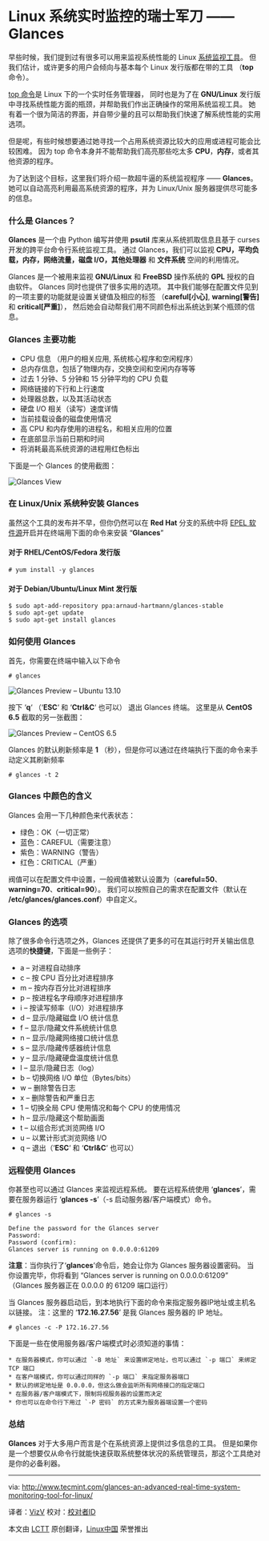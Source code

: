 Linux 系统实时监控的瑞士军刀 —— Glances
================================================================================
早些时候，我们提到过有很多可以用来监视系统性能的 Linux [系统监视工具][1]。
但我们估计，或许更多的用户会倾向与基本每个 Linux 发行版都在带的工具 （**top** 命令）。

[top 命令][2]是 Linux 下的一个实时任务管理器，
同时也是为了在 **GNU/Linux** 发行版中寻找系统性能方面的瓶颈，并帮助我们作出正确操作的常用系统监视工具。
她有着一个很为简洁的界面，并自带少量的且可以帮助我们快速了解系统性能的实用选项。

但是呢，有些时候想要通过她寻找一个占用系统资源比较大的应用或进程可能会比较困难。
因为 top 命令本身并不能帮助我们高亮那些吃太多 **CPU**，**内存**，或者其他资源的程序。

为了达到这个目标，这里我们将介绍一款超牛逼的系统监视程序 —— **Glances**。
她可以自动高亮利用最高系统资源的程序，并为 Linux/Unix 服务器提供尽可能多的信息。

### 什么是 Glances？ ###

**Glances** 是一个由 Python 编写并使用 **psutil** 库来从系统抓取信息且基于 curses 开发的跨平台命令行系统监视工具。
通过 Glances，我们可以监视 **CPU，平均负载，内存，网络流量，磁盘 I/O，其他处理器** 和 **文件系统** 空间的利用情况。

Glances 是一个被用来监视 **GNU/Linux** 和 **FreeBSD** 操作系统的 **GPL** 授权的自由软件。
Glances 同时也提供了很多实用的选项。
其中我们能够在配置文件见到的一项主要的功能就是设置关键值及相应的标签 （**careful[小心]**, **warning[警告]** 和 **critical[严重]**），
然后她会自动帮我们用不同颜色标出系统达到某个瓶颈的信息。

### Glances 主要功能 ###

- CPU 信息 （用户的相关应用, 系统核心程序和空闲程序）
- 总内存信息，包括了物理内存，交换空间和空闲内存等等
- 过去 1 分钟、5 分钟和 15 分钟平均的 CPU 负载
- 网络链接的下行和上行速度
- 处理器总数，以及其活动状态
- 硬盘 I/O 相关（读写）速度详情
- 当前挂载设备的磁盘使用情况
- 高 CPU 和内存使用的进程名，和相关应用的位置
- 在底部显示当前日期和时间
- 将消耗最高系统资源的进程用红色标出

下面是一个 Glances 的使用截图：

![Glances View](http://www.tecmint.com/wp-content/uploads/2014/02/Glances-Monitoring.jpeg)

### 在 Linux/Unix 系统种安装 Glances ###

虽然这个工具的发布并不早，但你仍然可以在 **Red Hat** 分支的系统中将 [EPEL 软件源][3]开启并在终端用下面的命令来安装 “**Glances**”

#### 对于 RHEL/CentOS/Fedora 发行版 ####

    # yum install -y glances

#### 对于 Debian/Ubuntu/Linux Mint 发行版 ####

    $ sudo apt-add-repository ppa:arnaud-hartmann/glances-stable
    $ sudo apt-get update
    $ sudo apt-get install glances

### 如何使用 Glances ###

首先，你需要在终端中输入以下命令

    # glances

![Glances Preview – Ubuntu 13.10](http://www.tecmint.com/wp-content/uploads/2014/02/Glances-Screen.jpeg)

按下 ‘**q**‘ （‘**ESC**‘ 和 ‘**Ctrl&C**‘ 也可以） 退出 Glances 终端。
这里是从 **CentOS 6.5** 截取的另一张截图：

![Glances Preview – CentOS 6.5](http://www.tecmint.com/wp-content/uploads/2014/02/Glances-Screen-Centos.jpeg)

Glances 的默认刷新频率是 **1** （秒），但是你可以通过在终端执行下面的命令来手动定义其刷新频率

    # glances -t 2

### Glances 中颜色的含义 ###

Glances 会用一下几种颜色来代表状态：

- 绿色：OK（一切正常）
- 蓝色：CAREFUL（需要注意）
- 紫色：WARNING（警告）
- 红色：CRITICAL（严重）

阀值可以在配置文件中设置，一般阀值被默认设置为（**careful=50**、**warning=70**、**critical=90**）。
我们可以按照自己的需求在配置文件（默认在 **/etc/glances/glances.conf**）中自定义。

### Glances 的选项 ###

除了很多命令行选项之外，Glances 还提供了更多的可在其运行时开关输出信息选项的**快捷键**，下面是一些例子：

- a – 对进程自动排序
- c – 按 CPU 百分比对进程排序
- m – 按内存百分比对进程排序
- p – 按进程名字母顺序对进程排序
- i – 按读写频率（I/O）对进程排序
- d – 显示/隐藏磁盘 I/O 统计信息
- f – 显示/隐藏文件系统统计信息
- n – 显示/隐藏网络接口统计信息
- s – 显示/隐藏传感器统计信息
- y – 显示/隐藏硬盘温度统计信息
- l – 显示/隐藏日志（log）
- b – 切换网络 I/O 单位（Bytes/bits）
- w – 删除警告日志
- x – 删除警告和严重日志
- 1 – 切换全局 CPU 使用情况和每个 CPU 的使用情况
- h – 显示/隐藏这个帮助画面
- t – 以组合形式浏览网络 I/O
- u – 以累计形式浏览网络 I/O
- q – 退出（‘**ESC**‘ 和 ‘**Ctrl&C**‘ 也可以）

### 远程使用 Glances ###

你甚至也可以通过 Glances 来监视远程系统。
要在远程系统使用 ‘**glances**’，需要在服务器运行 ‘**glances -s**’（-s 启动服务器/客户端模式）命令。

    # glances -s

    Define the password for the Glances server
    Password: 
    Password (confirm): 
    Glances server is running on 0.0.0.0:61209

**注意**：当你执行了‘**glances**’命令后，她会让你为 Glances 服务器设置密码。
当你设置完毕，你将看到 “Glances server is running on 0.0.0.0:61209” （Glances 服务器正在 0.0.0.0 的 61209 端口运行）

当 Glances 服务器启动后，到本地执行下面的命令来指定服务器IP地址或主机名以链接。
注：这里的 ‘**172.16.27.56**’ 是我 Glances 服务器的 IP 地址。

    # glances -c -P 172.16.27.56

下面是一些在使用服务器/客户端模式时必须知道的事情：

    * 在服务器模式，你可以通过 `-B 地址` 来设置绑定地址，也可以通过 `-p 端口` 来绑定 TCP 端口
    * 在客户端模式，你可以通过同样的 `-p 端口` 来指定服务器端口
    * 默认的绑定地址是 0.0.0.0，但这么做会监听所有网络接口的指定端口
    * 在服务器/客户端模式下，限制将视服务器的设置而决定
    * 你也可以在命令行下用过 `-P 密码` 的方式来为服务器端设置一个密码

### 总结 ###

**Glances** 对于大多用户而言是个在系统资源上提供过多信息的工具。
但是如果你是一个想要仅从命令行就能快速获取系统整体状况的系统管理员，那这个工具绝对是你的必备利器。

--------------------------------------------------------------------------------

via: http://www.tecmint.com/glances-an-advanced-real-time-system-monitoring-tool-for-linux/

译者：[VizV](https://github.com/vizv) 校对：[校对者ID](https://github.com/校对者ID)

本文由 [LCTT](https://github.com/LCTT/TranslateProject) 原创翻译，[Linux中国](http://linux.cn/) 荣誉推出

[1]:http://www.tecmint.com/command-line-tools-to-monitor-linux-performance/
[2]:http://www.tecmint.com/12-top-command-examples-in-linux/
[3]:http://www.tecmint.com/how-to-enable-epel-repository-for-rhel-centos-6-5/
